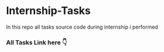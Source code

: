 # Internship-Tasks
In this repo all tasks source code during internship i performed

<h3>
  All Tasks Link here 👇
</h3>

